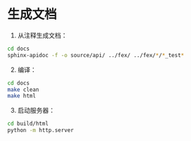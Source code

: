 # 生成文档

1. 从注释生成文档：
```bash
cd docs
sphinx-apidoc -f -o source/api/ ../fex/ ../fex/*/*_test*
```

2. 编译：
```bash
cd docs
make clean
make html
```

3. 启动服务器：
```bash
cd build/html
python -m http.server
```